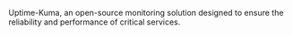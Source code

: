 Uptime-Kuma, an open-source monitoring solution designed to ensure the reliability and performance of critical services. 
